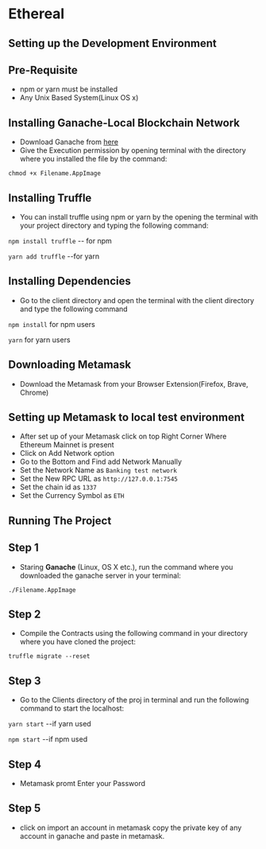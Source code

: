 # Ethereal

## Setting up the Development Environment
## Pre-Requisite
* npm or yarn must be installed
* Any Unix Based System(Linux OS x)

## Installing Ganache-Local Blockchain Network
* Download Ganache from [here](https://trufflesuite.com/ganache/)
* Give the Execution permission by opening terminal with the directory where you installed the file by the command:

`chmod +x Filename.AppImage` 

## Installing Truffle
* You can install truffle using npm or yarn by the opening the terminal with your project directory and typing the following command:

`npm install truffle` -- for npm

`yarn add truffle` --for yarn

## Installing Dependencies
* Go to the client directory and open the terminal with the client directory and type the following command

`npm install` for npm users

`yarn` for yarn users

## Downloading Metamask
* Download the Metamask from your Browser Extension(Firefox, Brave, Chrome)

## Setting up Metamask to local test environment
* After set up of your Metamask click on top Right Corner Where Ethereum Mainnet is present
* Click on Add Network option
* Go to the Bottom and Find add Network Manually
* Set the Network Name as `Banking test network`
* Set the New RPC URL as `http://127.0.0.1:7545`
* Set the chain id as `1337`
* Set the Currency Symbol as `ETH`

## Running The Project

## Step 1
* Staring **Ganache** (Linux, OS X etc.), run the command where you downloaded the ganache server in your terminal: 

`./Filename.AppImage `

## Step 2
* Compile the Contracts using the following command in your directory where you have cloned the project:

`truffle migrate --reset` 

## Step 3
* Go to the Clients directory of the proj in terminal and run the following command to start 
the localhost:

`yarn start` --if yarn used

`npm start` --if npm used

## Step 4 

* Metamask promt Enter your Password

## Step 5

* click on import an account in metamask copy the private key of any account in ganache and paste in metamask.